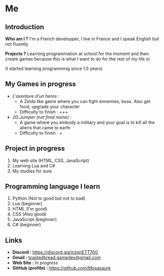 # Me
## Introduction
__Who am I ?__ I'm a French developper, I live in France and I speak English but not fluently

__Projects ?__ Learning programmation at school for the moment and then create games because this is what I want to do for the rest of my life x)

(I started learning programming since 1.5 years)

## My Games in progress
* _L'aventure d'un héros :_ 
  * A Zelda like game where you can fight ennemies, boss. Also get food, upgrade your character
  * Difficulty to finish : +++
* _2D Jumper (not final name) :_ 
  * A game where you embody a military and your goal is to kill all the aliens that came to earth
  * Difficulty to finish : +

## Project in progress
1. My web site (HTML, CSS, JavaScript)
2. Learning Lua and C#
3. My studies for sure 

## Programming language I learn
1. Python (Not to good but not to bad)
2. Lua (beginner)
3. HTML (I'm good)
4. CSS (Also good)
5. JavaScript (beginner)
6. C# (beginner)

## Links
* __Discord :__ https://discord.gg/mzqnETT76G
* __Gmail :__ toastedbread.gamedev@gmail.com
* __Web Site :__ _In progress_
* __GitHub (profile) :__ https://github.com/Mosasaure
